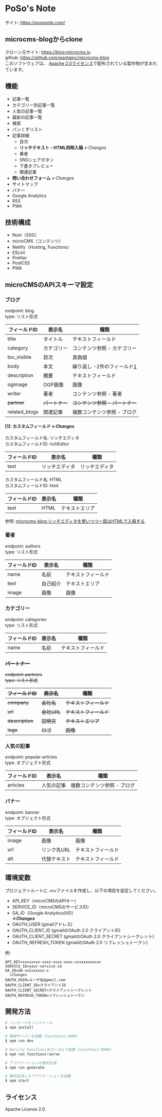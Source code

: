 # PoSo's Note
サイト: https://posonote.com/

## microcms-blogからclone
クローン元サイト: https://blog.microcms.io  
github: https://github.com/wantainc/microcms-blog  
このソフトウェアは、 [Apache 2.0ライセンス](https://www.apache.org/licenses/LICENSE-2.0.html)で配布されている製作物が含まれています。

## 機能
- 記事一覧
- カテゴリー別記事一覧
- 人気の記事一覧
- 最新の記事一覧
- 検索
- パンくずリスト
- 記事詳細
  - 目次
  - **リッチテキスト・HTML同時入稿** *←Changes*
  - 著者
  - SNSシェアボタン
  - 下書きプレビュー
  - 関連記事
- **問い合わせフォーム** *←Changes*
- サイトマップ
- バナー
- Google Analytics
- RSS
- PWA

## 技術構成
- Nuxt（SSG）
- microCMS（コンテンツ）
- Netlify（Hosting, Functions）
- ESLint
- Prettier
- PostCSS
- PWA

## microCMSのAPIスキーマ設定
### ブログ
endpoint: blog  
type: リスト形式

| フィールドID | 表示名 | 種類 |
| ------------- | ------------- | ----- |
| title | タイトル | テキストフィールド |
| category | カテゴリー | コンテンツ参照 - カテゴリー |
| toc_visible | 目次 | 真偽値 |
| body | 本文 | 繰り返し -2件のフィールド[1](#1-カスタムフィールド-Changes) |
| description | 概要 | テキストフィールド |
| ogimage | OGP画像 | 画像 |
| writer | 著者 | コンテンツ参照 - 著者 |
| ~~partner~~ | ~~パートナー~~ | ~~コンテンツ参照 - パートナー~~ |
| related_blogs | 関連記事 | 複数コンテンツ参照 - ブログ |

#### [1]: カスタムフィールド *←Changes*
カスタムフィールド名: リッチエディタ  
カスタムフィールドID: richEditor

| フィールドID | 表示名 | 種類 |
| ------------- | ------------- | ----- |
| text | リッチエディタ | リッチエディタ |

カスタムフィールド名: HTML  
カスタムフィールドID: html

| フィールドID | 表示名 | 種類 |
| ------------- | ------------- | ----- |
| text | HTML | テキストエリア |

参照: [microcms-blog:リッチエディタを使いつつ一部はHTMLで入稿する](https://blog.microcms.io/input-richeditor-and-html "microcms-blog")

### 著者
endpoint: authors  
type: リスト形式

| フィールドID | 表示名 | 種類 |
| ------------- | ------------- | ----- |
| name | 名前 | テキストフィールド |
| text | 自己紹介 | テキストエリア |
| image | 画像 | 画像 |

### カテゴリー
endpoint: categories  
type: リスト形式

| フィールドID | 表示名 | 種類 |
| ------------- | ------------- | ----- |
| name | 名前 | テキストフィールド |

### ~~パートナー~~
~~endpoint: partners~~  
~~type: リスト形式~~

| ~~フィールドID~~ | ~~表示名~~ | ~~種類~~ |
| ------------- | ------------- | ----- |
| ~~company~~ | ~~会社名~~ | ~~テキストフィールド~~ |
| ~~url~~ | ~~会社URL~~ | ~~テキストフィールド~~ |
| ~~description~~ | ~~説明文~~ | ~~テキストエリア~~ |
| ~~logo~~ | ~~ロゴ~~ | ~~画像~~ |

### 人気の記事
endpoint: popular-articles  
type: オブジェクト形式

| フィールドID | 表示名 | 種類 |
| ------------- | ------------- | ----- |
| articles | 人気の記事 | 複数コンテンツ参照 - ブログ |

### バナー
endpoint: banner  
type: オブジェクト形式

| フィールドID | 表示名 | 種類 |
| ------------- | ------------- | ----- |
| image | 画像 | 画像 |
| url | リンク先URL | テキストフィールド |
| alt | 代替テキスト | テキストフィールド |

## 環境変数
プロジェクトルートに`.env`ファイルを作成し、以下の項目を設定してください。
- API_KEY（microCMSのAPIキー）
- SERVICE_ID（microCMSのサービスID）
- GA_ID（Google AnalyticsのID）  
***↓Changes***
- OAUTH_USER (gmailアドレス)
- OAUTH_CLIENT_ID (gmailのOAuth 2.0 クライアントID)
- OAUTH_CLIENT_SECRET (gmailのOAuth 2.0 クライアントシークレット)
- OAUTH_REFRESH_TOKEN (gmailのOAuth 2.0 リフレッシュトークン)

例:
```
API_KEY=xxxxxxxx-xxxx-xxxx-xxxx-xxxxxxxxxxxx
SERVICE_ID=your-service-id
GA_ID=UA-xxxxxxxxx-x
  ↓Changes
OAUTH_USER=ユーザ名@gmail.com
OAUTH_CLIENT_ID=クライアントID
OAUTH_CLIENT_SECRET=クライアントシークレット
OAUTH_REFRESH_TOKEN=リフレッシュトークン
```

## 開発方法

```bash
# パッケージをインストール
$ npm install

# 開発サーバーを起動（localhost:3000）
$ npm run dev

# Netlify Functionsをローカルで起動（localhost:9000）
$ npm run functions:serve

# アプリケーションを静的生成
$ npm run generate

# 静的生成したアプリケーションを起動
$ npm start
```

## ライセンス
Apache License 2.0
